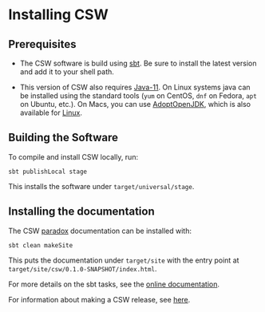 # Installing CSW

## Prerequisites

* The CSW software is build using [sbt](https://www.scala-sbt.org).
Be sure to install the latest version and add it to your shell path.

* This version of CSW also requires [Java-11](https://openjdk.java.net/projects/jdk/11/).
On Linux systems java can be installed using the standard tools (`yum` on CentOS, `dnf` on Fedora, `apt` on Ubuntu, etc.).
On Macs, you can use [AdoptOpenJDK](https://github.com/AdoptOpenJDK/homebrew-openjdk),
which is also available for [Linux](https://adoptopenjdk.net/installation.html?variant=openjdk11&jvmVariant=hotspot#x64_linux-jdk).

## Building the Software

To compile and install CSW locally, run:

    sbt publishLocal stage

This installs the software under `target/universal/stage`.

## Installing the documentation

The CSW [paradox](https://developer.lightbend.com/docs/paradox/current/index.html) documentation can be installed with:

    sbt clean makeSite

This puts the documentation under `target/site` with the entry point at `target/site/csw/0.1.0-SNAPSHOT/index.html`.

For more details on the sbt tasks, see the [online documentation](https://tmtsoftware.github.io/csw/1.0.0/commons/sbt-tasks.html).

For information about making a CSW release, see [here](RELEASING.md).
